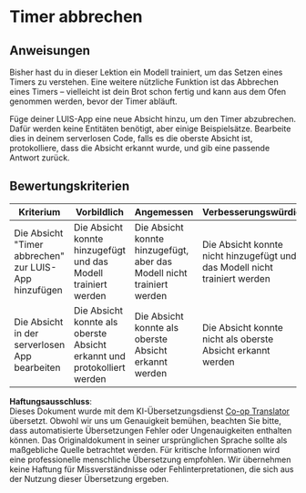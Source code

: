 <!--
CO_OP_TRANSLATOR_METADATA:
{
  "original_hash": "5a7262a0c48dfacdfe1ff91b20bf16fd",
  "translation_date": "2025-08-25T22:33:51+00:00",
  "source_file": "6-consumer/lessons/2-language-understanding/assignment.md",
  "language_code": "de"
}
-->
# Timer abbrechen

## Anweisungen

Bisher hast du in dieser Lektion ein Modell trainiert, um das Setzen eines Timers zu verstehen. Eine weitere nützliche Funktion ist das Abbrechen eines Timers – vielleicht ist dein Brot schon fertig und kann aus dem Ofen genommen werden, bevor der Timer abläuft.

Füge deiner LUIS-App eine neue Absicht hinzu, um den Timer abzubrechen. Dafür werden keine Entitäten benötigt, aber einige Beispielsätze. Bearbeite dies in deinem serverlosen Code, falls es die oberste Absicht ist, protokolliere, dass die Absicht erkannt wurde, und gib eine passende Antwort zurück.

## Bewertungskriterien

| Kriterium | Vorbildlich | Angemessen | Verbesserungswürdig |
| --------- | ----------- | ---------- | -------------------- |
| Die Absicht "Timer abbrechen" zur LUIS-App hinzufügen | Die Absicht konnte hinzugefügt und das Modell trainiert werden | Die Absicht konnte hinzugefügt, aber das Modell nicht trainiert werden | Die Absicht konnte nicht hinzugefügt und das Modell nicht trainiert werden |
| Die Absicht in der serverlosen App bearbeiten | Die Absicht konnte als oberste Absicht erkannt und protokolliert werden | Die Absicht konnte als oberste Absicht erkannt werden | Die Absicht konnte nicht als oberste Absicht erkannt werden |

**Haftungsausschluss**:  
Dieses Dokument wurde mit dem KI-Übersetzungsdienst [Co-op Translator](https://github.com/Azure/co-op-translator) übersetzt. Obwohl wir uns um Genauigkeit bemühen, beachten Sie bitte, dass automatisierte Übersetzungen Fehler oder Ungenauigkeiten enthalten können. Das Originaldokument in seiner ursprünglichen Sprache sollte als maßgebliche Quelle betrachtet werden. Für kritische Informationen wird eine professionelle menschliche Übersetzung empfohlen. Wir übernehmen keine Haftung für Missverständnisse oder Fehlinterpretationen, die sich aus der Nutzung dieser Übersetzung ergeben.